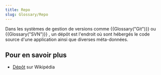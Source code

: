 ```yaml
---
title: Repo
slug: Glossary/Repo
---
```


Dans les systèmes de gestion de versions comme {{Glossary("Git")}} ou {{Glossary("SVN")}} , un dépôt est l'endroit où sont hébergés le code source d'une application ainsi que diverses méta-données.

## Pour en savoir plus

- [Dépôt](<http://fr.wikipedia.org/wiki/Dépôt_(informatique)>) sur Wikipédia
